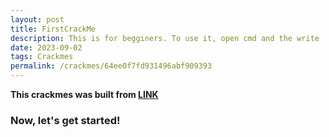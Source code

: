 ```yaml
---
layout: post
title: FirstCrackMe
description: This is for begginers. To use it, open cmd and the write 'FirstCrackMe'
date: 2023-09-02
tags: Crackmes
permalink: /crackmes/64ee0f7fd931496abf909393
---
```


**This crackmes was built from [LINK](https://crackmes.one/crackme/64ee0f7fd931496abf909393)**
### Now, let's get started!
